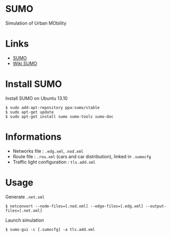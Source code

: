 # SUMO

Simulation of Urban MObility  

# Links

* [SUMO](http://sumo-sim.org/)
* [Wiki SUMO](http://sumo-sim.org/wiki/Main_Page)

# Install SUMO

Install SUMO on Ubuntu 13.10
	
	$ sudo add-apt-repository ppa:sumo/stable
	$ sudo apt-get update
	$ sudo apt-get install sumo sumo-tools sumo-doc

# Informations

* Networks file : `.edg.xml`, .`nod.xml`
* Route file : `.rou.xml` (cars and car distribution), linked in `.sumocfg`
* Traffic light configuration : `tls.add.xml`

# Usage

Generate `.net.xml`

	$ netconvert --node-files=[.nod.xml] --edge-files=[.edg.xml] --output-files=[.net.xml]

Launch simulation

	$ sumo-gui -c [.sumocfg] -a tls.add.xml

